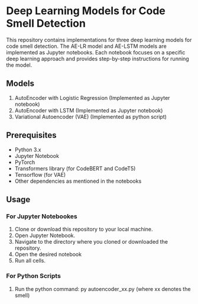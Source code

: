 # Deep Learning Models for Code Smell Detection

This repository contains implementations for three deep learning models for code smell detection. 
The AE-LR model and AE-LSTM models are implemented as Jupyter notebooks. Each notebook focuses on a specific deep learning approach and provides step-by-step instructions for running the model.

## Models

1. AutoEncoder with Logistic Regression (Implemented as Jupyter notebook)
2. AutoEncoder with LSTM (Implemented as Jupyter notebook)
3. Variational Autoencoder (VAE) (Implemented as python script)

## Prerequisites

- Python 3.x
- Jupyter Notebook
- PyTorch
- Transformers library (for CodeBERT and CodeT5)
- Tensorflow (for VAE)
- Other dependencies as mentioned in the notebooks

## Usage

### For Jupyter Notebookes

1. Clone or download this repository to your local machine.
2. Open Jupyter Notebook.
3. Navigate to the directory where you cloned or downloaded the repository.
4. Open the desired notebook 
5. Run all cells. 

### For Python Scripts

1. Run the python command: py autoencoder_xx.py (where xx denotes the smell)


